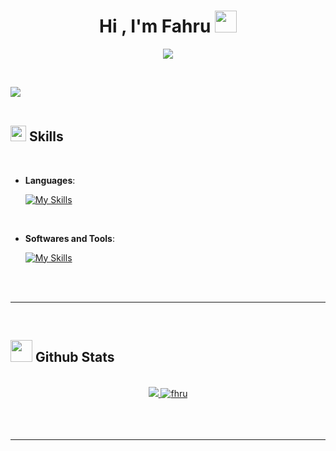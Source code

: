 
<h1 align="center"><b>Hi , I'm Fahru </b><img src="https://media.giphy.com/media/hvRJCLFzcasrR4ia7z/giphy.gif" width="35"></h1>

<p align="center">
  <a href="https://github.com/DenverCoder1/readme-typing-svg"><img src="https://readme-typing-svg.herokuapp.com?font=Fira+code&color=00FF7F&size=35&center=true&vCenter=true&width=600&height=100&lines=Computer+Science+Student;Active+Learner;Love+to+learn+new+stuffs"></a>
</p>


<br>

<img src="https://user-images.githubusercontent.com/73097560/115834477-dbab4500-a447-11eb-908a-139a6edaec5c.gif"><br><br>

## <img src="https://media2.giphy.com/media/QssGEmpkyEOhBCb7e1/giphy.gif?cid=ecf05e47a0n3gi1bfqntqmob8g9aid1oyj2wr3ds3mg700bl&rid=giphy.gif" width ="25"><b> Skills</b>
<br>

<p align="center">

- **Languages**:<br>
  
    [![My Skills](https://skillicons.dev/icons?i=js,html,css,php,python,go,laravel,mysql)](https://skillicons.dev)

<br>   

- **Softwares and Tools**:

    [![My Skills](https://skillicons.dev/icons?i=vscode,ps,figma,github,blender)](https://skillicons.dev)

</p>

<br>
<br>

-----

<br>


## <img src="https://media.giphy.com/media/iY8CRBdQXODJSCERIr/giphy.gif" width="35"><b> Github Stats </b>
<br>

<div align="center">

<a href="https://github.com/0xabdulkhalid/">
  <img src="https://github-readme-stats.vercel.app/api?username=fhru&include_all_commits=true&count_private=true&show_icons=true&line_height=20&title_color=00C060&icon_color=FFFFFF&text_color=FFFFFF&bg_color=0,010203,00C060"/>
  <img src="https://github-readme-stats.vercel.app/api/top-langs?username=fhru&show_icons=true&locale=en&layout=compact&line_height=20&title_color=00C060&icon_color=FFFFFF&text_color=FFFFFF&bg_color=0,010203,00C060" alt="fhru"/>

</a>
</div>

<br>
<br>
<br>

-----
